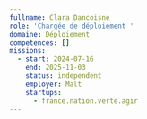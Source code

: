 ```yaml
---
fullname: Clara Dancoisne
role: 'Chargée de déploiement '
domaine: Déploiement
competences: []
missions:
  - start: 2024-07-16
    end: 2025-11-03
    status: independent
    employer: Malt
    startups:
      - france.nation.verte.agir
---
```

